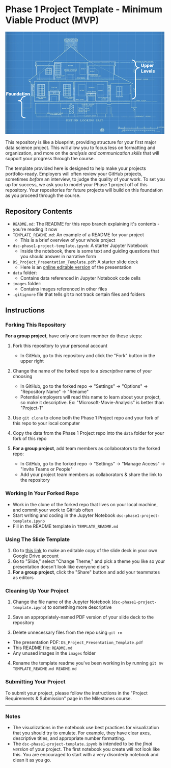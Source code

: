 # Phase 1 Project Template - Minimum Viable Product (MVP)

![bluebrint2](images/blueprint.png)

This repository is like a blueprint, providing structure for your first major data science project. This will allow you to focus less on formatting and organization, and more on the _analysis and communication skills_ that will support your progress through the course.

The template provided here is designed to help make your projects portfolio-ready. Employers will often review your GitHub projects, sometimes _before_ an interview, to judge the quality of your work. To set you up for success, we ask you to model your Phase 1 project off of this repository. Your repositories for future projects will build on this foundation as you proceed through the course.

## Repository Contents

- `README.md`: The README for this repo branch explaining it's contents - you're reading it now
- `TEMPLATE_README.md`: An example of a README for your project
  - This is a brief overview of your whole project
- `dsc-phase1-project-template.ipynb`: A starter Jupyter Notebook
  - Inside the notebook, there is some text and guiding questions that you should answer in narrative form
- `DS_Project_Presentation_Template.pdf`: A starter slide deck
  - Here is an [online editable version](https://docs.google.com/presentation/d/1PaiH1bleXnhiPjTPsAXQSiAK0nkaRlseQIr_Yb-0mz0/copy) of the presentation
- `data` folder:
  - Contains data referenced in Jupyter Notebook code cells
- `images` folder:
  - Contains images referenced in other files
- `.gitignore` file that tells git to not track certain files and folders

## Instructions

### Forking This Repository

**For a group project**, have only one team member do these steps:

1. Fork this repository to your personal account
   - In GitHub, go to this repository and click the "Fork" button in the upper right
   
2. Change the name of the forked repo to a _descriptive_ name of your choosing
   - In GitHub, go to the forked repo -> "Settings" -> "Options" -> "Repository Name" -> "Rename"
   - Potential employers will read this name to learn about your project, so make it descriptive. Ex: "Microsoft-Movie-Analysis" is better than "Project-1"

3. Use `git clone` to clone both the Phase 1 Project repo and your fork of this repo to your local computer

4. Copy the data from the Phase 1 Project repo into the `data` folder for your fork of this repo

5. **For a group project**, add team members as collaborators to the forked repo:
   - In GitHub, go to the forked repo -> "Settings" -> "Manage Access" -> "Invite Teams or People"
   - Add your project team members as collaborators & share the link to the repository

### Working In Your Forked Repo

- Work in the clone of the forked repo that lives on your local machine, and commit your work to GitHub often
- Start writing and coding in the Jupyter Notebook `dsc-phase1-project-template.ipynb`
- Fill in the README template in `TEMPLATE_README.md`

### Using The Slide Template

1. Go to [this link](https://docs.google.com/presentation/d/1PaiH1bleXnhiPjTPsAXQSiAK0nkaRlseQIr_Yb-0mz0/copy) to make an editable copy of the slide deck in your own Google Drive account
2. Go to "Slide," select "Change Theme," and pick a theme you like so your presentation doesn't look like everyone else's
3. **For a group project**, click the "Share" button and add your teammates as editors

### Cleaning Up Your Project

1. Change the file name of the Jupyter Notebook (`dsc-phase1-project-template.ipynb`) to something more descriptive

2. Save an appropriately-named PDF version of your slide deck to the repository

3. Delete unnecessary files from the repo using `git rm`
  - The presentation PDF: `DS_Project_Presentation_Template.pdf`
  - This README file: `README.md`
  - Any unused images in the `images` folder
  
4. Rename the template readme you've been working in by running `git mv TEMPLATE_README.md README.md`

### Submitting Your Project

To submit your project, please follow the instructions in the "Project Requirements & Submission" page in the Milestones course.

***
### Notes

- The visualizations in the notebook use best practices for visualization that you should try to emulate. For example, they have clear axes, descriptive titles, and appropriate number formatting.
- The `dsc-phase1-project-template.ipynb` is intended to be the _final version_ of your project. The first notebook you create will not look like this. You are encouraged to start with a very disorderly notebook and clean it as you go.
